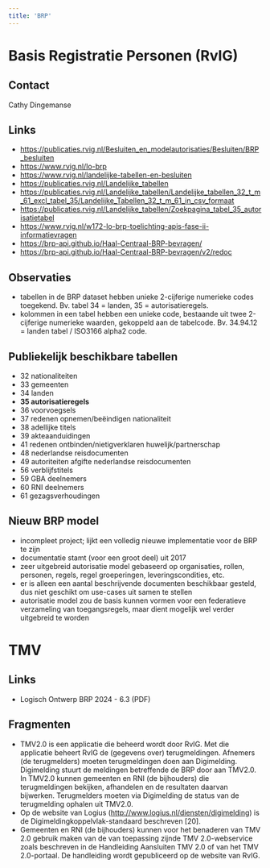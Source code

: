 ```yaml
---
title: 'BRP'
---
```


# Basis Registratie Personen (RvIG)

## Contact
Cathy Dingemanse

## Links
- https://publicaties.rvig.nl/Besluiten_en_modelautorisaties/Besluiten/BRP_besluiten
- https://www.rvig.nl/lo-brp
- https://www.rvig.nl/landelijke-tabellen-en-besluiten
- https://publicaties.rvig.nl/Landelijke_tabellen
- https://publicaties.rvig.nl/Landelijke_tabellen/Landelijke_tabellen_32_t_m_61_excl_tabel_35/Landelijke_Tabellen_32_t_m_61_in_csv_formaat
- https://publicaties.rvig.nl/Landelijke_tabellen/Zoekpagina_tabel_35_autorisatietabel
- https://www.rvig.nl/w172-lo-brp-toelichting-apis-fase-ii-informatievragen
- https://brp-api.github.io/Haal-Centraal-BRP-bevragen/
- https://brp-api.github.io/Haal-Centraal-BRP-bevragen/v2/redoc

## Observaties
- tabellen in de BRP dataset hebben unieke 2-cijferige numerieke codes toegekend. Bv. tabel 34 = landen, 35 = autorisatieregels.
- kolommen in een tabel hebben een unieke code, bestaande uit twee 2-cijferige numerieke waarden, gekoppeld aan de tabelcode. Bv. 34.94.12 = landen tabel / ISO3166 alpha2 code.

## Publiekelijk beschikbare tabellen
- 32 nationaliteiten
- 33 gemeenten
- 34 landen
- **35 autorisatieregels**
- 36 voorvoegsels
- 37 redenen opnemen/beëindigen nationaliteit
- 38 adellijke titels
- 39 akteaanduidingen
- 41 redenen ontbinden/nietigverklaren huwelijk/partnerschap
- 48 nederlandse reisdocumenten
- 49 autoriteiten afgifte nederlandse reisdocumenten
- 56 verblijfstitels
- 59 GBA deelnemers
- 60 RNI deelnemers
- 61 gezagsverhoudingen

## Nieuw BRP model
- incompleet project; lijkt een volledig nieuwe implementatie voor de BRP te zijn
- documentatie stamt (voor een groot deel) uit 2017
- zeer uitgebreid autorisatie model gebaseerd op organisaties, rollen, personen, regels, regel groeperingen, leveringscondities, etc.
- er is alleen een aantal beschrijvende documenten beschikbaar gesteld, dus niet geschikt om use-cases uit samen te stellen
- autorisatie model zou de basis kunnen vormen voor een federatieve verzameling van toegangsregels, maar dient mogelijk wel verder uitgebreid te worden

# TMV

## Links
- Logisch Ontwerp BRP 2024 - 6.3 (PDF)

## Fragmenten
- TMV2.0 is een applicatie die beheerd wordt door RvIG. Met die applicatie beheert RvIG de (gegevens over) terugmeldingen. Afnemers (de terugmelders) moeten terugmeldingen doen aan Digimelding. Digimelding stuurt de meldingen betreffende de BRP door aan TMV2.0. In TMV2.0 kunnen gemeenten en RNI (de bijhouders) die terugmeldingen bekijken, afhandelen en de resultaten daarvan bijwerken. Terugmelders moeten via Digimelding de status van de terugmelding ophalen uit TMV2.0.
- Op de website van Logius (http://www.logius.nl/diensten/digimelding) is de Digimeldingkoppelvlak-standaard beschreven [20].
- Gemeenten en RNI (de bijhouders) kunnen voor het benaderen van TMV 2.0 gebruik maken van de van toepassing zijnde TMV 2.0-webservice zoals beschreven in de Handleiding Aansluiten TMV 2.0 of van het TMV 2.0-portaal. De handleiding wordt gepubliceerd op de website van RvIG.
